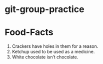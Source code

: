 # git-group-practice

# Food-Facts
1. Crackers have holes in them for a reason.
2. Ketchup used to be used as a medicine.
3. White chocolate isn’t chocolate.

